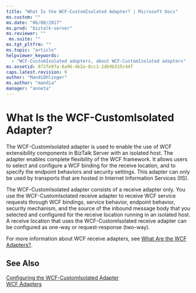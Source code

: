 ```yaml
---
title: "What Is the WCF-CustomIsolated Adapter? | Microsoft Docs"
ms.custom: ""
ms.date: "06/08/2017"
ms.prod: "biztalk-server"
ms.reviewer: ""
 ms.suite: ""
ms.tgt_pltfrm: ""
ms.topic: "article"
helpviewer_keywords: 
  - "WCF-CustomIsolated adapters, about WCF-CustomIsolated adapters"
ms.assetid: 872fe97a-8a96-4b2a-8cc1-2db9b315c44f
caps.latest.revision: 9
author: "MandiOhlinger"
ms.author: "mandia"
manager: "anneta"
---
```

# What Is the WCF-CustomIsolated Adapter?
The WCF-CustomIsolated adapter is used to enable the use of WCF extensibility components in BizTalk Server with an isolated host. The adapter enables complete flexibility of the WCF framework. It allows users to select and configure a WCF binding for the receive location, and to specify the endpoint behaviors and security settings. This adapter can only be used by transports that are hosted in Internet Information Services (IIS).  
  
 The WCF-CustomIsolated adapter consists of a receive adapter only. You use the WCF-CustomIsolated receive adapter to receive WCF service requests through WCF bindings, service behavior, endpoint behavior, security mechanism, and the source of the inbound message body that you selected and configured for the receive location running in an isolated host. A receive location that uses the WCF-CustomIsolated receive adapter can be configured as one-way or request-response (two-way).  
  
 For more information about WCF receive adapters, see [What Are the WCF Adapters?](../core/what-are-the-wcf-adapters.md).  
  
## See Also  
 [Configuring the WCF-CustomIsolated Adapter](../core/configuring-the-wcf-customisolated-adapter.md)   
 [WCF Adapters](../core/wcf-adapters.md)
